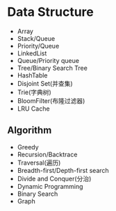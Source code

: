 # Data Structure
- Array
- Stack/Queue
- Priority/Queue
- LinkedList
- Queue/Priority queue
- Tree/Binary Search Tree
- HashTable
- Disjoint Set(并查集)
- Trie(字典树)
- BloomFilter(布隆过滤器)
- LRU Cache

## Algorithm
- Greedy
- Recursion/Backtrace
- Traversal(遍历)
- Breadth-first/Depth-first search
- Divide and Conquer(分治)
- Dynamic Programming
- Binary Search
- Graph